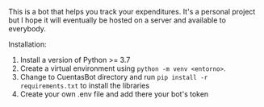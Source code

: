 This is a bot that helps you track your expenditures.
It's a personal project but I hope it will eventually be hosted on a server and available to everybody.

Installation:
1. Install a version of Python >= 3.7
2. Create a virtual environment using ```python -m venv <entorno>```.
3. Change to CuentasBot directory and run ```pip install -r requirements.txt``` to install the libraries
4. Create your own .env file and add there your bot's token 

